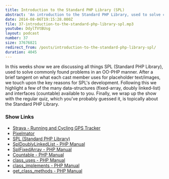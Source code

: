```yaml
---
title: Introduction to the Standard PHP Library (SPL)
abstract: 'An introduction to the Standard PHP Library, used to solve common problems.'
date: 2014-08-06T19:15:28.000Z
file: 37-introduction-to-the-standard-php-library-spl.mp3
youtube: DdylTVtBUsg
layout: podcast
number: 37
size: 37676821
redirect_from: /posts/introduction-to-the-standard-php-library-spl/
duration: 4045
---
```


In this weeks show we are discussing all things SPL (Standard PHP Library), used to solve commonly found problems in an OO-PHP manner.
After a brief tangent on what each cast member uses for placeholder text/images, we touch upon the key reasons for SPL's development.
Following this we highlight a few of the many data-structures (fixed-array, doubly linked-list) and interfaces (countable) available to you.
Finally, we wrap up the show with the regular quiz, which you've probably guessed it, is topically about the Standard PHP Library.

### Show Links

- [Strava - Running and Cycling GPS Tracker](http://www.strava.com/)
- [Pixelmator](http://www.pixelmator.com/)
- [SPL (Standard PHP Library)](http://php.net/manual/en/book.spl.php)
- [SplDoublyLinkedList - PHP Manual](http://php.net/manual/en/class.spldoublylinkedlist.php)
- [SplFixedArray - PHP Manual](http://php.net/manual/en/class.splfixedarray.php)
- [Countable - PHP Manual](http://php.net/manual/en/class.countable.php)
- [class_uses - PHP Manual](http://php.net/manual/en/function.class-uses.php)
- [class_implements - PHP Manual](http://php.net/manual/en/function.class-implements.php)
- [get_class_methods - PHP Manual](http://php.net/manual/en/function.get-class-methods.php)
